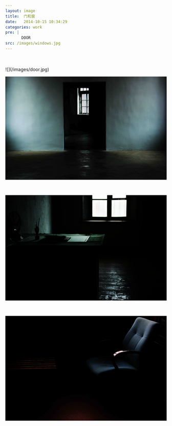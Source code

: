 ```yaml
---
layout: image
title:  门和窗
date:   2014-10-15 10:34:29
categories: work
pre: | 
       DOOR
src: /images/windows.jpg
---
```


<br />
<br />
![](/images/door.jpg)

<br />

![](/images/doors.jpg)

<br />

![](/images/officeroom.jpg)

<br />

![](/images/chair.jpg)

